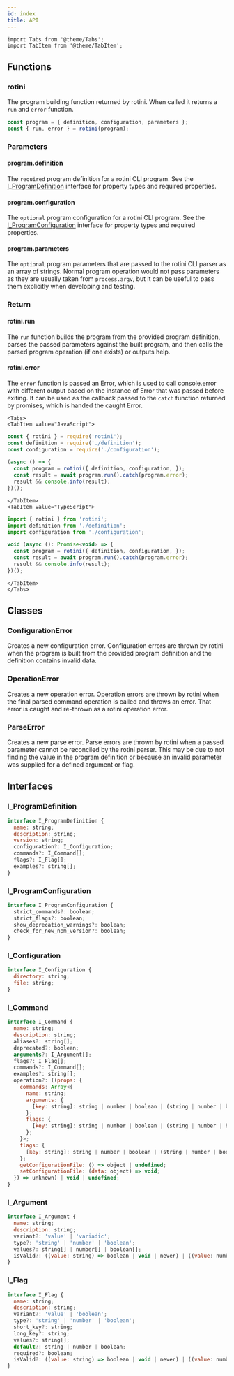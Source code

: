 ```yaml
---
id: index
title: API
---
```


```mdx-code-block
import Tabs from '@theme/Tabs';
import TabItem from '@theme/TabItem';
```

## Functions

### rotini
The program building function returned by rotini. When called it returns a `run` and `error` function.  

```js
const program = { definition, configuration, parameters };
const { run, error } = rotini(program);
```
<h3>Parameters</h3>

#### program.definition
The  `required`  program definition for a rotini CLI program. See the [I_ProgramDefinition](#i_programdefinition) interface for property types and required properties.

#### program.configuration
The  `optional`  program configuration for a rotini CLI program. See the [I_ProgramConfiguration](#i_programconfiguration) interface for property types and required properties.

#### program.parameters
The  `optional`  program parameters that are passed to the rotini CLI parser as an array of strings. Normal program operation would not pass parameters as they are usually taken from `process.argv`, but it can be useful to pass them explicitly when developing and testing.

<h3>Return</h3>

#### rotini.run

The `run` function builds the program from the provided program definition, parses the passed parameters against the built program, and then calls the parsed program operation (if one exists) or outputs help.  

#### rotini.error

The `error` function is passed an Error, which is used to call console.error with different output based on the instance of Error that was passed before exiting. It can be used as the callback passed to the `catch` function returned by promises, which is handed the caught Error.

```mdx-code-block
<Tabs>
<TabItem value="JavaScript">
```

```js
const { rotini } = require('rotini');
const definition = require('./definition');
const configuration = require('./configuration');

(async () => {
  const program = rotini({ definition, configuration, });
  const result = await program.run().catch(program.error);
  result && console.info(result);
})();
```

```mdx-code-block
</TabItem>
<TabItem value="TypeScript">
```

```js
import { rotini } from 'rotini';
import definition from './definition';
import configuration from './configuration';

void (async (): Promise<void> => {
  const program = rotini({ definition, configuration, });
  const result = await program.run().catch(program.error);
  result && console.info(result);
})();
```

```mdx-code-block
</TabItem>
</Tabs>
```

## Classes

### ConfigurationError
Creates a new configuration error. Configuration errors are thrown by rotini when the program is built from the provided program definition and the definition contains invalid data.

### OperationError
Creates a new operation error. Operation errors are thrown by rotini when the final parsed command operation is called and throws an error. That error is caught and re-thrown as a rotini operation error.

### ParseError
Creates a new parse error. Parse errors are thrown by rotini when a passed parameter cannot be reconciled by the rotini parser. This may be due to not finding the value in the program definition or because an invalid parameter was supplied for a defined argument or flag.

## Interfaces

### I_ProgramDefinition

```js
interface I_ProgramDefinition {
  name: string;
  description: string;
  version: string;
  configuration?: I_Configuration;
  commands?: I_Command[];
  flags?: I_Flag[];
  examples?: string[];
}
```

### I_ProgramConfiguration

```js
interface I_ProgramConfiguration {
  strict_commands?: boolean;
  strict_flags?: boolean;
  show_deprecation_warnings?: boolean;
  check_for_new_npm_version?: boolean;
}
```

### I_Configuration

```js
interface I_Configuration {
  directory: string;
  file: string;
}
```

### I_Command

```js
interface I_Command {
  name: string;
  description: string;
  aliases?: string[];
  deprecated?: boolean;
  arguments?: I_Argument[];
  flags?: I_Flag[];
  commands?: I_Command[];
  examples?: string[];
  operation?: ((props: {
    commands: Array<{
      name: string;
      arguments: {
        [key: string]: string | number | boolean | (string | number | boolean)[];
      };
      flags: {
        [key: string]: string | number | boolean | (string | number | boolean)[];
      };
    }>;
    flags: {
      [key: string]: string | number | boolean | (string | number | boolean)[];
    };
    getConfigurationFile: () => object | undefined;
    setConfigurationFile: (data: object) => void;
  }) => unknown) | void | undefined;
}
```

### I_Argument

```js
interface I_Argument {
  name: string;
  description: string;
  variant?: 'value' | 'variadic';
  type?: 'string' | 'number' | 'boolean';
  values?: string[] | number[] | boolean[];
  isValid?: ((value: string) => boolean | void | never) | ((value: number) => boolean | void | never) | ((value: boolean) => boolean | void | never);
}
```

### I_Flag

```js
interface I_Flag {
  name: string;
  description: string;
  variant?: 'value' | 'boolean';
  type?: 'string' | 'number' | 'boolean';
  short_key?: string;
  long_key?: string;
  values?: string[];
  default?: string | number | boolean;
  required?: boolean;
  isValid?: ((value: string) => boolean | void | never) | ((value: number) => boolean | void | never) | ((value: boolean) => boolean | void | never);
}
```

